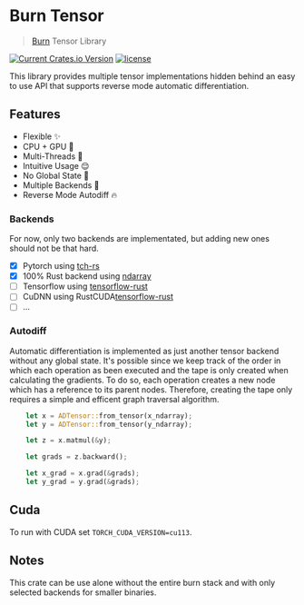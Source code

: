 # Burn Tensor

> [Burn](https://github.com/burn-rs/burn) Tensor Library 

[![Current Crates.io Version](https://img.shields.io/crates/v/burn-tensor.svg)](https://crates.io/crates/burn-tensor)
[![license](https://shields.io/badge/license-MIT%2FApache--2.0-blue)](https://github.com/burn-rs/burn-tensor/blob/master/README.md)

This library provides multiple tensor implementations hidden behind an easy to use API that supports reverse mode automatic differentiation.

## Features

* Flexible ✨
* CPU + GPU 🙏
* Multi-Threads 🚀
* Intuitive Usage 😌
* No Global State 🚫
* Multiple Backends 🦾
* Reverse Mode Autodiff 🔥

### Backends

For now, only two backends are implementated, but adding new ones should not be that hard.

* [X] Pytorch using [tch-rs](https://github.com/LaurentMazare/tch-rs)
* [X] 100% Rust backend using [ndarray](https://github.com/rust-ndarray/ndarray)
* [ ] Tensorflow using [tensorflow-rust](https://github.com/tensorflow/rust)
* [ ] CuDNN using RustCUDA[tensorflow-rust](https://github.com/Rust-GPU/Rust-CUDA)
* [ ] ...

### Autodiff

Automatic differentiation is implemented as just another tensor backend without any global state.
It's possible since we keep track of the order in which each operation as been executed and the tape is only created when calculating the gradients.
To do so, each operation creates a new node which has a reference to its parent nodes.
Therefore, creating the tape only requires a simple and efficent graph traversal algorithm.

```rust
    let x = ADTensor::from_tensor(x_ndarray);
    let y = ADTensor::from_tensor(y_ndarray);

    let z = x.matmul(&y);

    let grads = z.backward();

    let x_grad = x.grad(&grads);
    let y_grad = y.grad(&grads);
```

## Cuda

To run with CUDA set `TORCH_CUDA_VERSION=cu113`.

## Notes

This crate can be use alone without the entire burn stack and with only selected backends for smaller binaries.
